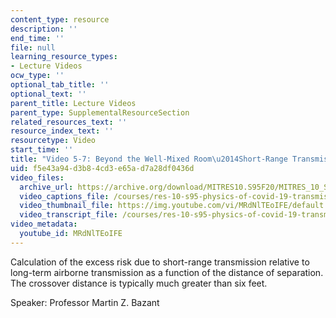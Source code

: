 ```yaml
---
content_type: resource
description: ''
end_time: ''
file: null
learning_resource_types:
- Lecture Videos
ocw_type: ''
optional_tab_title: ''
optional_text: ''
parent_title: Lecture Videos
parent_type: SupplementalResourceSection
related_resources_text: ''
resource_index_text: ''
resourcetype: Video
start_time: ''
title: "Video 5-7: Beyond the Well-Mixed Room\u2014Short-Range Transmission"
uid: f5e43a94-d3b8-4cd3-e65a-d7a28df0436d
video_files:
  archive_url: https://archive.org/download/MITRES10.S95F20/MITRES_10_S95F20_0507_300k.mp4
  video_captions_file: /courses/res-10-s95-physics-of-covid-19-transmission-fall-2020/93b8b883216e51c3bbe5d5b1286e4b52_MRdNlTEoIFE.vtt
  video_thumbnail_file: https://img.youtube.com/vi/MRdNlTEoIFE/default.jpg
  video_transcript_file: /courses/res-10-s95-physics-of-covid-19-transmission-fall-2020/4e78f9a5b5afc8b7d959950401f67b01_MRdNlTEoIFE.pdf
video_metadata:
  youtube_id: MRdNlTEoIFE
---
```


Calculation of the excess risk due to short-range transmission relative to long-term airborne transmission as a function of the distance of separation. The crossover distance is typically much greater than six feet.

Speaker: Professor Martin Z. Bazant



